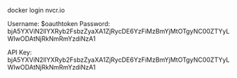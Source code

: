 docker login nvcr.io

Username: $oauthtoken
Password: bjA5YXViN2llYXRyb2FsbzZyaXA1ZjRycDE6YzFiMzBmYjMtOTgyNC00ZTYyLWIwODAtNjRkNmRmYzdiNzA1

API Key: bjA5YXViN2llYXRyb2FsbzZyaXA1ZjRycDE6YzFiMzBmYjMtOTgyNC00ZTYyLWIwODAtNjRkNmRmYzdiNzA1
